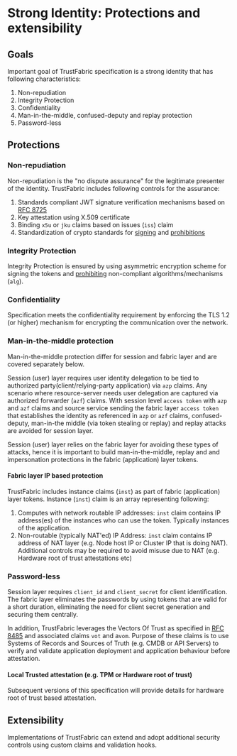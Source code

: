 # Strong Identity: Protections and extensibility

## Goals

Important goal of TrustFabric specification is a strong identity that has following characteristics:

1. Non-repudiation
2. Integrity Protection
3. Confidentiality
4. Man-in-the-middle, confused-deputy and replay protection
5. Password-less

## Protections

### Non-repudiation

Non-repudiation is the "no dispute assurance" for the legitimate presenter of the identity. TrustFabric includes following controls for the assurance:

1. Standards compliant JWT signature verification mechanisms based on [RFC 8725](https://tools.ietf.org/html/rfc8725)
2. Key attestation using X.509 certificate
3. Binding `x5u` or `jku` claims based on issues (`iss`) claim
4. Standardization of crypto standards for [signing](./Tokens.md#recommended-digital-signature-algorithms) and [prohibitions](./Tokens.md#prohibited)

### Integrity Protection

Integrity Protection is ensured by using asymmetric encryption scheme for signing the tokens and [prohibiting](./Tokens.md#prohibited) non-compliant algorithms/mechanisms (`alg`).

### Confidentiality

Specification meets the confidentiality requirement by enforcing the TLS 1.2 (or higher) mechanism for encrypting the communication over the network.

### Man-in-the-middle protection

Man-in-the-middle protection differ for session and fabric layer and are covered separately below.

Session (user) layer requires user identity delegation to be tied to authorized party(client/relying-party application) via `azp` claims. Any scenario where resource-server needs user delegation are captured via authorized forwarder (`azf`) claims. With session level `access token` with `azp` and `azf` claims and source service sending the fabric layer `access token` that establishes the identity as referenced in `azp` or `azf` claims, confused-deputy, man-in-the middle (via token stealing or replay) and replay attacks are avoided for session layer.

Session (user) layer relies on the fabric layer for avoiding these types of attacks, hence it is important to build man-in-the-middle, replay and and impersonation protections in the fabric (application) layer tokens.

#### Fabric layer IP based protection

TrustFabric includes instance claims (`inst`) as part of fabric (application) layer tokens. Instance (`inst`) claim is an array representing following:

1. Computes with network routable IP addresses: `inst` claim contains IP address(es) of the instances who can use the token. Typically instances of the application.
2. Non-routable (typically NAT'ed) IP Address: `inst` claim contains IP address of NAT layer (e.g. Node host IP or Cluster IP that is doing NAT). Additional controls may be required to avoid misuse due to NAT (e.g. Hardware root of trust attestations etc)

### Password-less

Session layer requires `client_id` and `client_secret` for client identification. The fabric layer eliminates the passwords by using tokens that are valid for a short duration, eliminating the need for client secret generation and securing them centrally.

In addition, TrustFabric leverages the Vectors Of Trust as specified in [RFC 8485](https://tools.ietf.org/html/rfc8485) and associated claims `vot` and a`vom`. Purpose of these claims is to use Systems of Records and Sources of Truth (e.g. CMDB or API Servers) to verify and validate application deployment and application behaviour before attestation.

#### Local Trusted attestation (e.g. TPM or Hardware root of trust)

Subsequent versions of this specification will provide details for hardware root of trust based attestation.

## Extensibility

Implementations of TrustFabric can extend and adopt additional security controls using custom claims and validation hooks.
